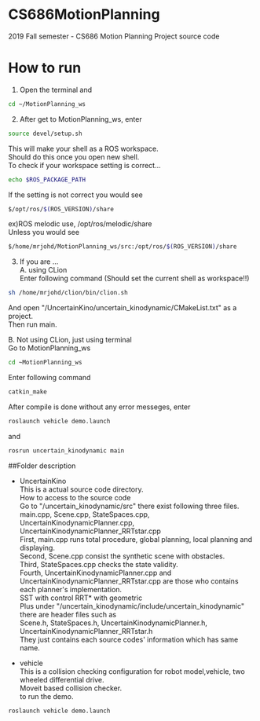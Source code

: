 # CS686MotionPlanning
2019 Fall semester - CS686 Motion Planning Project source code
# How to run
1. Open the terminal and
```bash
cd ~/MotionPlanning_ws
```
2. After get to MotionPlanning_ws, enter
```bash
source devel/setup.sh
```    
  This will make your shell as a ROS workspace.  
  Should do this once you open new shell.  
  To check if your workspace setting is correct...  
```bash
echo $ROS_PACKAGE_PATH        
```
  If the setting is not correct you would see  
```bash
$/opt/ros/$(ROS_VERSION)/share
```
   ex)ROS melodic use, /opt/ros/melodic/share  
   Unless you would see  
```bash
$/home/mrjohd/MotionPlanning_ws/src:/opt/ros/$(ROS_VERSION)/share
```  
3. If you are ...  
A. using CLion  
Enter following command (Should set the current shell as workspace!!)  
```bash    
sh /home/mrjohd/clion/bin/clion.sh
```  
And open "/UncertainKino/uncertain_kinodynamic/CMakeList.txt" as a project.   
Then run main.  

B. Not using CLion, just using terminal  
Go to MotionPlanning_ws  
```bash
cd ~MotionPlanning_ws
```
Enter following command  
```bash
catkin_make
```  
After compile is done without any error messeges, enter  
```bash
roslaunch vehicle demo.launch
```  
and  
```bash
rosrun uncertain_kinodynamic main
```  

##Folder description
* UncertainKino  
This is a actual source code directory.  
How to access to the source code   
Go to "/uncertain_kinodynamic/src" there exist following three files.  
 main.cpp,   Scene.cpp,   StateSpaces.cpp,   UncertainKinodynamicPlanner.cpp,   UncertainKinodynamicPlanner_RRTstar.cpp  
First, main.cpp runs total procedure, global planning, local planning and displaying.  
Second, Scene.cpp consist the synthetic scene with obstacles.  
Third, StateSpaces.cpp checks the state validity.  
Fourth, UncertainKinodynamicPlanner.cpp and UncertainKinodynamicPlanner_RRTstar.cpp are those who contains each planner's implementation.  
              SST with control                      RRT* with geometric    
Plus under "/uncertain_kinodynamic/include/uncertain_kinodynamic" there are header files such as  
Scene.h,  StateSpaces.h,   UncertainKinodynamicPlanner.h,   UncertainKinodynamicPlanner_RRTstar.h  
They just contains each source codes' information which has same name.  

* vehicle  
This is a collision checking configuration for robot model,vehicle, two wheeled differential drive.  
Moveit based collision checker.  
to run the demo.  
```bash
roslaunch vehicle demo.launch
```  
